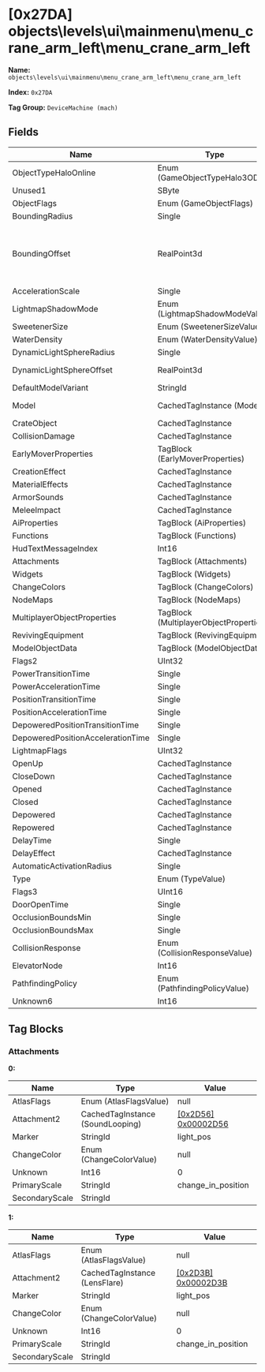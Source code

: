 # [0x27DA] objects\levels\ui\mainmenu\menu_crane_arm_left\menu_crane_arm_left

**Name:** ```objects\levels\ui\mainmenu\menu_crane_arm_left\menu_crane_arm_left```

**Index:** ```0x27DA```

**Tag Group:** ```DeviceMachine (mach)```

## Fields

Name	| Type	| Value
---	|---	|---	|
ObjectTypeHaloOnline	|Enum (GameObjectTypeHalo3ODST)	|null
Unused1	|SByte	|0
ObjectFlags	|Enum (GameObjectFlags)	|null
BoundingRadius	|Single	|13.02976
BoundingOffset	|RealPoint3d	|{ X: 0.4401734, Y: -16.57246, Z: -2.088559 }
AccelerationScale	|Single	|0
LightmapShadowMode	|Enum (LightmapShadowModeValue)	|null
SweetenerSize	|Enum (SweetenerSizeValue)	|null
WaterDensity	|Enum (WaterDensityValue)	|null
DynamicLightSphereRadius	|Single	|0
DynamicLightSphereOffset	|RealPoint3d	|{ X: 0, Y: 0, Z: 0 }
DefaultModelVariant	|StringId	|
Model	|CachedTagInstance (Model)	|[[0x2D55] 0x00002D55](../Model/2D55.md)
CrateObject	|CachedTagInstance	|null
CollisionDamage	|CachedTagInstance	|null
EarlyMoverProperties	|TagBlock (EarlyMoverProperties)	|0
CreationEffect	|CachedTagInstance	|null
MaterialEffects	|CachedTagInstance	|null
ArmorSounds	|CachedTagInstance	|null
MeleeImpact	|CachedTagInstance	|null
AiProperties	|TagBlock (AiProperties)	|0
Functions	|TagBlock (Functions)	|0
HudTextMessageIndex	|Int16	|0
Attachments	|TagBlock (Attachments)	|[2](#attachments)
Widgets	|TagBlock (Widgets)	|0
ChangeColors	|TagBlock (ChangeColors)	|0
NodeMaps	|TagBlock (NodeMaps)	|0
MultiplayerObjectProperties	|TagBlock (MultiplayerObjectProperties)	|0
RevivingEquipment	|TagBlock (RevivingEquipment)	|0
ModelObjectData	|TagBlock (ModelObjectData)	|0
Flags2	|UInt32	|0
PowerTransitionTime	|Single	|0
PowerAccelerationTime	|Single	|900
PositionTransitionTime	|Single	|0.08333334
PositionAccelerationTime	|Single	|0.08333334
DepoweredPositionTransitionTime	|Single	|0
DepoweredPositionAccelerationTime	|Single	|900
LightmapFlags	|UInt32	|0
OpenUp	|CachedTagInstance	|null
CloseDown	|CachedTagInstance	|null
Opened	|CachedTagInstance	|null
Closed	|CachedTagInstance	|null
Depowered	|CachedTagInstance	|null
Repowered	|CachedTagInstance	|null
DelayTime	|Single	|0
DelayEffect	|CachedTagInstance	|null
AutomaticActivationRadius	|Single	|0
Type	|Enum (TypeValue)	|null
Flags3	|UInt16	|0
DoorOpenTime	|Single	|0
OcclusionBoundsMin	|Single	|0
OcclusionBoundsMax	|Single	|1
CollisionResponse	|Enum (CollisionResponseValue)	|null
ElevatorNode	|Int16	|0
PathfindingPolicy	|Enum (PathfindingPolicyValue)	|null
Unknown6	|Int16	|0


## Tag Blocks

### Attachments

**0:**

Name	| Type	| Value
---	|---	|---	|
AtlasFlags	|Enum (AtlasFlagsValue)	|null
Attachment2	|CachedTagInstance (SoundLooping)	|[[0x2D56] 0x00002D56](../SoundLooping/2D56.md)
Marker	|StringId	|light_pos
ChangeColor	|Enum (ChangeColorValue)	|null
Unknown	|Int16	|0
PrimaryScale	|StringId	|change_in_position
SecondaryScale	|StringId	|


**1:**

Name	| Type	| Value
---	|---	|---	|
AtlasFlags	|Enum (AtlasFlagsValue)	|null
Attachment2	|CachedTagInstance (LensFlare)	|[[0x2D3B] 0x00002D3B](../LensFlare/2D3B.md)
Marker	|StringId	|light_pos
ChangeColor	|Enum (ChangeColorValue)	|null
Unknown	|Int16	|0
PrimaryScale	|StringId	|change_in_position
SecondaryScale	|StringId	|


